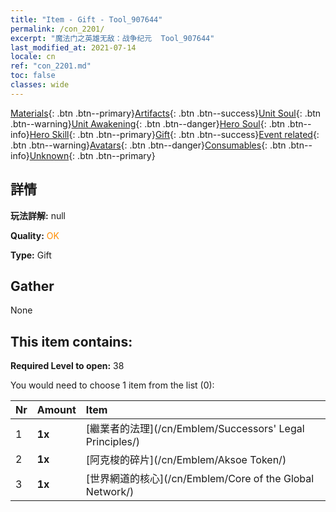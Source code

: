 ```yaml
---
title: "Item - Gift - Tool_907644"
permalink: /con_2201/
excerpt: "魔法门之英雄无敌：战争纪元  Tool_907644"
last_modified_at: 2021-07-14
locale: cn
ref: "con_2201.md"
toc: false
classes: wide
---
```

 [Materials](/ItemsCN/){: .btn .btn--primary}[Artifacts](/ItemsCN/Artifacts/){: .btn .btn--success}[Unit Soul](/ItemsCN/UnitSoul/){: .btn .btn--warning}[Unit Awakening](/ItemsCN/UnitAwakening/){: .btn .btn--danger}[Hero Soul](/ItemsCN/HeroSoul/){: .btn .btn--info}[Hero Skill](/ItemsCN/HeroSkill/){: .btn .btn--primary}[Gift](/ItemsCN/Gift/){: .btn .btn--success}[Event related](/ItemsCN/Events/){: .btn .btn--warning}[Avatars](/ItemsCN/Avatars/){: .btn .btn--danger}[Consumables](/ItemsCN/Consumables/){: .btn .btn--info}[Unknown](/ItemsCN/Unknown/){: .btn .btn--primary}

## 詳情
 **玩法詳解:** null

 **Quality:** <span style="color: #FF8C00">OK</span>

 **Type:** Gift

## Gather

  None

## This item contains:

 **Required Level to open:** 38

 You would need to choose 1 item from the list (0):

  | Nr | Amount |     Item    |
  |:---|:-------|:------------|
  | 1 |  **1x** | [繼業者的法理](/cn/Emblem/Successors' Legal Principles/) |  | 
  | 2 |  **1x** | [阿克梭的碎片](/cn/Emblem/Aksoe Token/) |  | 
  | 3 |  **1x** | [世界網道的核心](/cn/Emblem/Core of the Global Network/) |  | 
